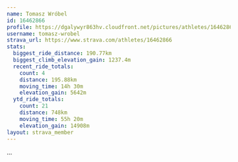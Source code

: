 ```yaml
---
name: Tomasz Wróbel
id: 16462866
profile: https://dgalywyr863hv.cloudfront.net/pictures/athletes/16462866/10169785/1/large.jpg
username: tomasz-wrobel
strava_url: https://www.strava.com/athletes/16462866
stats:
  biggest_ride_distance: 190.77km
  biggest_climb_elevation_gain: 1237.4m
  recent_ride_totals:
    count: 4
    distance: 195.88km
    moving_time: 14h 30m
    elevation_gain: 5642m
  ytd_ride_totals:
    count: 21
    distance: 748km
    moving_time: 55h 20m
    elevation_gain: 14908m
layout: strava_member
--- 
```

...
